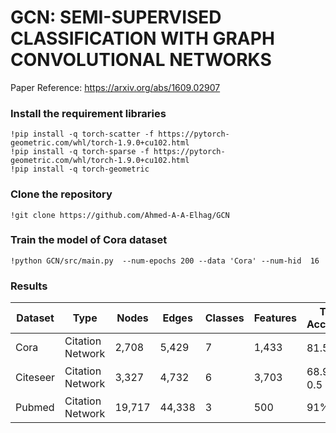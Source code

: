 # GCN: SEMI-SUPERVISED CLASSIFICATION WITH GRAPH CONVOLUTIONAL NETWORKS 

Paper Reference: https://arxiv.org/abs/1609.02907

### Install the requirement libraries

```git
!pip install -q torch-scatter -f https://pytorch-geometric.com/whl/torch-1.9.0+cu102.html
!pip install -q torch-sparse -f https://pytorch-geometric.com/whl/torch-1.9.0+cu102.html
!pip install -q torch-geometric
```

### Clone the repository

```git
!git clone https://github.com/Ahmed-A-A-Elhag/GCN
```

### Train the model of Cora dataset

```git
!python GCN/src/main.py  --num-epochs 200 --data 'Cora' --num-hid  16  
```

### Results




|    Dataset      |          Type  | Nodes          |Edges         | Classes     | Features   |Test Accuracy    |
| -------------   | -------------    |------------- |------------- |------------- |------------- |-------------------- |
| Cora            |  Citation Network |     2,708   |   5,429      |     7        |    1,433     |       81.5 士 1      |    
| Citeseer        |  Citation Network |     3,327   |   4,732      |     6        |    3,703     |       68.9 士 0.5    |    
| Pubmed          | Citation Network   |    19,717  |   44,338     |     3        |500           |       91%       |     
